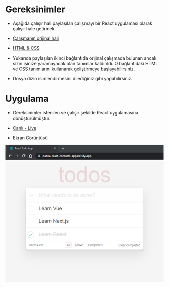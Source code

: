 # Gereksinimler

- Aşağıda çalışır hali paylaşılan çalışmayı bir React uygulaması olarak çalışır hale getirmek.

- [Çalışmanın orijinal hali](https://codepen.io/dmitrysharabin/pen/MWgQNYZ)

- [HTML & CSS](https://codepen.io/mehmetseven/pen/OJRzLjV)

- Yukarıda paylaşılan ikinci bağlantıda orijinal çalışmada bulunan ancak sizin işinize yaramayacak olan tanımlar kaldırıldı. O bağlantıdaki HTML ve CSS tanımlarını kullanarak geliştirmeye başlayabilirsiniz.

- Dosya dizin isimlendirmesini dilediğiniz gibi yapabilirsiniz.

# Uygulama

- Gereksinimler istenilen ve çalışır şekilde React uygulamasına dönüştürülmüştür.

- [Canlı - Live](https://patika-react-contacts-app.netlify.app/)

- Ekran Görüntüsü

![screenshot](/react-odev-01//assets/screenshot.png)
